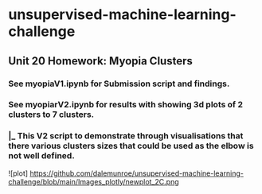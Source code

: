 # unsupervised-machine-learning-challenge
## Unit 20 Homework: Myopia Clusters
### See myopiaV1.ipynb for Submission script and findings.
### See myopiarV2.ipynb for results with showing 3d plots of 2 clusters to 7 clusters.
###   |_ This V2 script to demonstrate through visualisations that there various clusters sizes that could be used as the elbow is not well defined.

![plot] https://github.com/dalemunroe/unsupervised-machine-learning-challenge/blob/main/Images_plotly/newplot_2C.png
